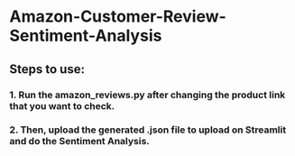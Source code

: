 # Amazon-Customer-Review-Sentiment-Analysis

## Steps to use:
  ### 1. Run the amazon_reviews.py after changing the product link that you want to check.
  ### 2. Then, upload the generated .json file to upload on Streamlit and do the Sentiment Analysis.

